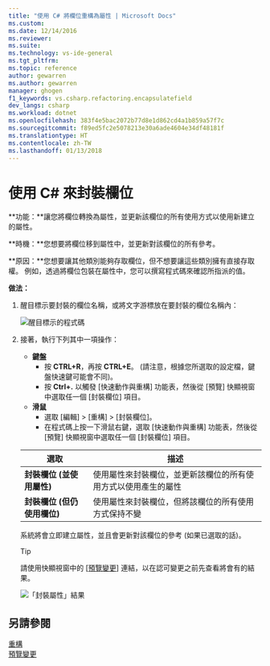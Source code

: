 ```yaml
---
title: "使用 C# 將欄位重構為屬性 | Microsoft Docs"
ms.custom: 
ms.date: 12/14/2016
ms.reviewer: 
ms.suite: 
ms.technology: vs-ide-general
ms.tgt_pltfrm: 
ms.topic: reference
author: gewarren
ms.author: gewarren
manager: ghogen
f1_keywords: vs.csharp.refactoring.encapsulatefield
dev_langs: csharp
ms.workload: dotnet
ms.openlocfilehash: 383f4e5bac2072b77d8e1d862cd4a1b859a57f7c
ms.sourcegitcommit: f89ed5fc2e5078213e30a6ade4604e34df48181f
ms.translationtype: HT
ms.contentlocale: zh-TW
ms.lasthandoff: 01/13/2018
---
```

# <a name="encapsulate-a-field-in-c"></a>使用 C# 來封裝欄位 #

**功能：**讓您將欄位轉換為屬性，並更新該欄位的所有使用方式以使用新建立的屬性。

**時機：**您想要將欄位移到屬性中，並更新對該欄位的所有參考。

**原因：**您想要讓其他類別能夠存取欄位，但不想要讓這些類別擁有直接存取權。  例如，透過將欄位包裝在屬性中，您可以撰寫程式碼來確認所指派的值。

**做法：**

1. 醒目標示要封裝的欄位名稱，或將文字游標放在要封裝的欄位名稱內：

   ![醒目標示的程式碼](media/encapsulate-highlight-cs.png)

1. 接著，執行下列其中一項操作：
   * **鍵盤**
     * 按 **CTRL+R**，再按 **CTRL+E**。  (請注意，根據您所選取的設定檔，鍵盤快速鍵可能會不同)。
     * 按 **Ctrl+.** 以觸發 [快速動作與重構] 功能表，然後從 [預覽] 快顯視窗中選取任一個 [封裝欄位] 項目。
   * **滑鼠**
     * 選取 [編輯] > [重構] > [封裝欄位]。
     * 在程式碼上按一下滑鼠右鍵，選取 [快速動作與重構] 功能表，然後從 [預覽] 快顯視窗中選取任一個 [封裝欄位] 項目。

   選取 | 描述
   --------- | -----------
   **封裝欄位 (並使用屬性)** | 使用屬性來封裝欄位，並更新該欄位的所有使用方式以使用產生的屬性
   **封裝欄位 (但仍使用欄位)** | 使用屬性來封裝欄位，但將該欄位的所有使用方式保持不變

   系統將會立即建立屬性，並且會更新對該欄位的參考 (如果已選取的話)。

   > [!TIP]
   > 請使用快顯視窗中的 [[預覽變更](../../ide/preview-changes.md)] 連結，以在認可變更之前先查看將會有的結果。

   ![「封裝屬性」結果](media/encapsulate-result-cs.png)

## <a name="see-also"></a>另請參閱

[重構](../refactoring-in-visual-studio.md)  
[預覽變更](../../ide/preview-changes.md)